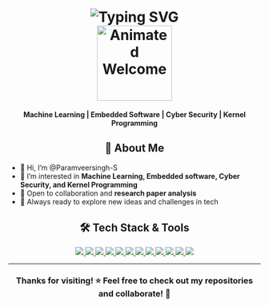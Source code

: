 <h1 align="center">
  <img src="https://readme-typing-svg.demolab.com?font=Poppins&weight=600&size=32&pause=1000&color=00C7B7&center=true&vCenter=true&random=false&width=600&height=100&lines=Hi+%F0%9F%91%8B%2C+Paramveer+here!" alt="Typing SVG" />
  <br>
  <img alt="Animated Welcome" src="https://user-images.githubusercontent.com/74038190/225813708-98b745f2-7d22-48cf-9150-083f1b00d6c9.gif" width="150">
</h1>

<p align="center">
  <b>Machine Learning | Embedded Software | Cyber Security | Kernel Programming</b>
</p>

<div align="center">

## 🚀 About Me

</div>

- 👋 Hi, I’m @Paramveersingh-S  
- 👀 I’m interested in **Machine Learning, Embedded software, Cyber Security, and Kernel Programming**  
- 🤝 Open to collaboration and **research paper analysis**  
- 💞️ Always ready to explore new ideas and challenges in tech  

<div align="center">

## 🛠️ Tech Stack & Tools

</div>

<p align="center">
  <a href="https://mern.dev">
    <img src="https://img.shields.io/badge/MERN-Expert-cyan?style=flat-square&logo=react&logoColor=white&colorA=2B2D42&colorB=00C7B7" />
  </a>
  <a href="https://python.org">
    <img src="https://img.shields.io/badge/Python-Pro-FFD43B?style=flat-square&logo=python&logoColor=3776AB&colorA=4B8BBE" />
  </a>
  <a href="https://javascript.info">
    <img src="https://img.shields.io/badge/JavaScript-ES6+-F7DF1E?style=flat-square&logo=javascript&logoColor=black&colorA=323330&colorB=F0DB4F" />
  </a>
  <a href="https://git-scm.com">
    <img src="https://img.shields.io/badge/Git-Ninja-F05032?style=flat-square&logo=git&logoColor=white&colorA=2C2D2E" />
  </a>
  <a href="https://github.com/yourusername">
    <img src="https://img.shields.io/badge/GitHub-Profile-181717?style=flat-square&logo=github&logoColor=white&colorA=0D1117" />
  </a>
  <a href="https://arduino.cc">
    <img src="https://img.shields.io/badge/Arduino-Maker-00979D?style=flat-square&logo=arduino&logoColor=white&colorA=00878F" />
  </a>
  <a href="https://platformio.org">
    <img src="https://img.shields.io/badge/PlatformIO-Dev-4BAAEE?style=flat-square&logo=platformio&logoColor=white&colorA=1A1E2C" />
  </a>
  <a href="https://nodejs.org">
    <img src="https://img.shields.io/badge/Node.js-Runtime-339933?style=flat-square&logo=nodedotjs&logoColor=white&colorA=43853D" />
  </a>
  <a href="https://colab.research.google.com">
    <img src="https://img.shields.io/badge/Colab-Notebooks-F9AB00?style=flat-square&logo=googlecolab&logoColor=white&colorA=4A154B" />
  </a>
  <a href="https://espressif.com">
    <img src="https://img.shields.io/badge/ESP32/ESP8266-IoT-E7352C?style=flat-square&logo=espressif&logoColor=white&colorA=000000" />
  </a>
  <a href="https://lora-alliance.org">
    <img src="https://img.shields.io/badge/LoRa-WAN-00B0FF?style=flat-square&logo=lorawan&logoColor=white&colorA=1A237E" />
  </a>
  <a href="https://kali.org">
    <img src="https://img.shields.io/badge/Kali-Cyber%20Security-557C94?style=flat-square&logo=kalilinux&logoColor=white&colorA=000000" />
  </a>
</p>

<hr>

<div align="center">
  <h3>Thanks for visiting! ⭐ Feel free to check out my repositories and collaborate! 🚀</h3>
</div>

